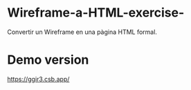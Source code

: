 # Wireframe-a-HTML-exercise-
Convertir un Wireframe en una pàgina HTML formal.
# Demo version
https://ggir3.csb.app/
